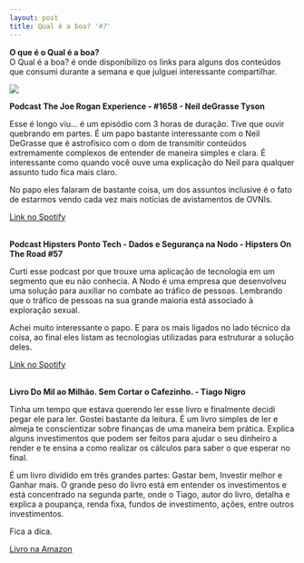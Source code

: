```yaml
---
layout: post
title: Qual é a boa? '#7'
---
```


**O que é o Qual é a boa?**<br>
O Qual é a boa? é onde disponibilizo os links para alguns dos conteúdos que consumi durante a semana e que julguei interessante compartilhar.<br>

![](https://unsplash.com/photos/qrysiGC3sFY/download?force=true&w=1920)

<!--more-->

**Podcast The Joe Rogan Experience - #1658 - Neil deGrasse Tyson**<br>

Esse é longo viu… é um episódio com 3 horas de duração. Tive que ouvir quebrando em partes. É um papo bastante interessante com o Neil DeGrasse que é astrofísico com o dom de transmitir conteúdos extremamente complexos de entender de maneira simples e clara. É interessante como quando você ouve uma explicação do Neil para qualquer assunto tudo fica mais claro.

No papo eles falaram de bastante coisa, um dos assuntos inclusive é o fato de estarmos vendo cada vez mais notícias de avistamentos de OVNIs. 

[Link no Spotify](https://spoti.fi/3w1Arm3)<br><br>


**Podcast Hipsters Ponto Tech - Dados e Segurança na Nodo - Hipsters On The Road #57**<br>

Curti esse podcast por que trouxe uma aplicação de tecnologia em um segmento que eu não conhecia. A Nodo é uma empresa que desenvolveu uma solução para auxiliar no combate ao tráfico de pessoas. Lembrando que o tráfico de pessoas na sua grande maioria está associado à exploração sexual. 

Achei muito interessante o papo. E para os mais ligados no lado técnico da coisa, ao final eles listam as tecnologias utilizadas para estruturar a solução deles. 

[Link no Spotify](https://spoti.fi/3x1Ruo8)<br><br>


**Livro Do Mil ao Milhão. Sem Cortar o Cafezinho. - Tiago Nigro**<br>

Tinha um tempo que estava querendo ler esse livro e finalmente decidi pegar ele para ler. Gostei bastante da leitura. É um livro simples de ler e almeja te conscientizar sobre finanças de uma maneira bem prática. Explica alguns investimentos que podem ser feitos para ajudar o seu dinheiro a render e te ensina a como realizar os cálculos para saber o que esperar no final.

É um livro dividido em três grandes partes: Gastar bem, Investir melhor e Ganhar mais. O grande peso do livro está em entender os investimentos e está concentrado na segunda parte, onde o Tiago, autor do livro, detalha e explica a poupança, renda fixa, fundos de investimento, ações, entre outros investimentos.

Fica a dica.

[Livro na Amazon](https://amzn.to/3pvtUgO)